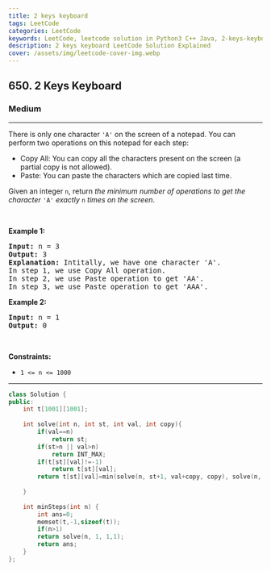 ```yaml
---
title: 2 keys keyboard
tags: LeetCode
categories: LeetCode
keywords: LeetCode, leetcode solution in Python3 C++ Java, 2-keys-keyboard solution
description: 2 keys keyboard LeetCode Solution Explained
cover: /assets/img/leetcode-cover-img.webp
---
```





<h2>650. 2 Keys Keyboard</h2><h3>Medium</h3><hr><div><p>There is only one character <code>'A'</code> on the screen of a notepad. You can perform two operations on this notepad for each step:</p>

<ul>
	<li>Copy All: You can copy all the characters present on the screen (a partial copy is not allowed).</li>
	<li>Paste: You can paste the characters which are copied last time.</li>
</ul>

<p>Given an integer <code>n</code>, return <em>the minimum number of operations to get the character</em> <code>'A'</code> <em>exactly</em> <code>n</code> <em>times on the screen</em>.</p>

<p>&nbsp;</p>
<p><strong>Example 1:</strong></p>

<pre><strong>Input:</strong> n = 3
<strong>Output:</strong> 3
<strong>Explanation:</strong> Intitally, we have one character 'A'.
In step 1, we use Copy All operation.
In step 2, we use Paste operation to get 'AA'.
In step 3, we use Paste operation to get 'AAA'.
</pre>

<p><strong>Example 2:</strong></p>

<pre><strong>Input:</strong> n = 1
<strong>Output:</strong> 0
</pre>

<p>&nbsp;</p>
<p><strong>Constraints:</strong></p>

<ul>
	<li><code>1 &lt;= n &lt;= 1000</code></li>
</ul>
</div>

---




```cpp
class Solution {
public:
    int t[1001][1001];
    
    int solve(int n, int st, int val, int copy){
        if(val==n)
            return st;
        if(st>n || val>n)
            return INT_MAX;
        if(t[st][val]!=-1)
            return t[st][val];
        return t[st][val]=min(solve(n, st+1, val+copy, copy), solve(n, st+2,val+val, val));
        
    }
    
    int minSteps(int n) {
        int ans=0;
        memset(t,-1,sizeof(t));
        if(n>1)
        return solve(n, 1, 1,1);
        return ans;
    }
};
```
